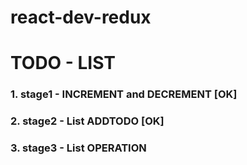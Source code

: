 # react-dev-redux
# TODO - LIST
### 1. stage1 - INCREMENT and DECREMENT [OK]
### 2. stage2 - List ADDTODO [OK]
### 3. stage3 - List OPERATION
